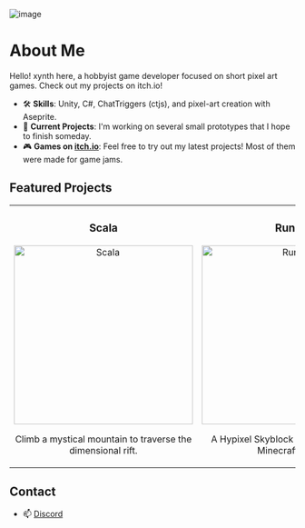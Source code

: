 ![image](https://github.com/user-attachments/assets/aadc0f3a-0b83-49e2-8aef-ee320b08f619)

# About Me

Hello! xynth here, a hobbyist game developer focused on short pixel art games. Check out my projects on itch.io!

- 🛠 **Skills**: Unity, C#, ChatTriggers (ctjs), and pixel-art creation with Aseprite.
- 🌟 **Current Projects**: I'm working on several small prototypes that I hope to finish someday.
- 🎮 **Games on [itch.io](https://xynth.itch.io)**: Feel free to try out my latest projects! Most of them were made for game jams.

## Featured Projects

<table>
<tr>
<td width="50%">
<h3 align="center">Scala</h3>
<div align="center">
<a href="https://xynth.itch.io/scala" target="_blank">
<img src="https://img.itch.zone/aW1nLzE3Mzk4MjY4LnBuZw==/315x250%23c/yHgXO6.png" width="315" alt="Scala">
</a>
<p>Climb a mystical mountain to traverse the dimensional rift.</p>
</div>
</td>
<td width="50%">
<h3 align="center">Runes</h3>
<div align="center">                                       
<a href="https://xynth.itch.io/runes" target="_blank">
<img src="https://i.imgur.com/97colYQ.png" width="315" alt="Runes">
</a>
<p>A Hypixel Skyblock rune simulator for Minecraft 1.8.9.</p>
</div>                                                             
</td>
</tr>
</table>

## Contact
- 📫 [Discord](https://discordapp.com/users/382560180749074432)
